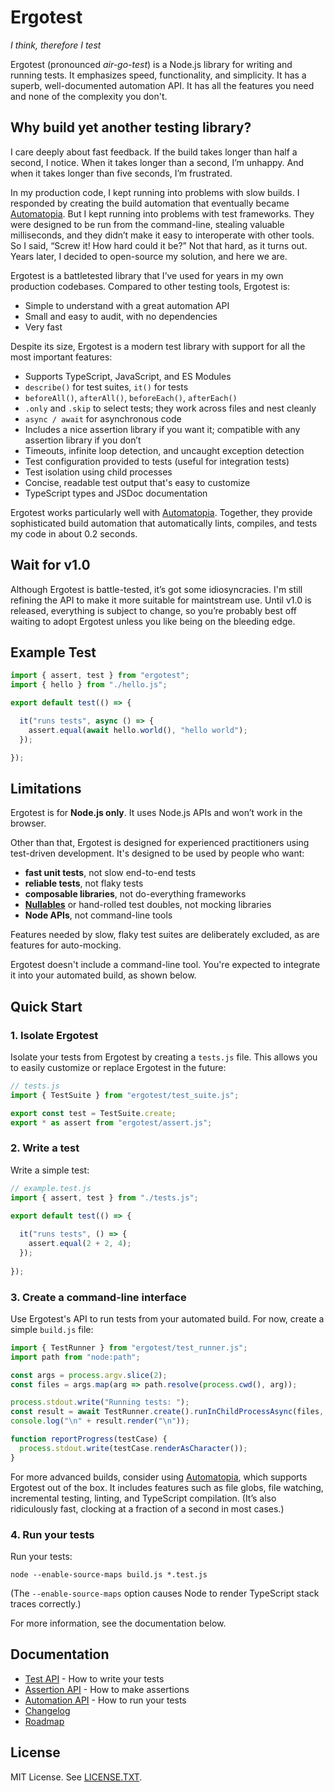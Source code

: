 # Ergotest

*I think, therefore I test*

Ergotest (pronounced *air-go-test*) is a Node.js library for writing and running tests. It emphasizes speed, functionality, and simplicity. It has a superb, well-documented automation API. It has all the features you need and none of the complexity you don't.


## Why build yet another testing library?

I care deeply about fast feedback. If the build takes longer than half a second, I notice. When it takes longer than a second, I’m unhappy. And when it takes longer than five seconds, I’m frustrated.

In my production code, I kept running into problems with slow builds. I responded by creating the build automation that eventually became [Automatopia](https://github.com/jamesshore/automatopia). But I kept running into problems with test frameworks. They were designed to be run from the command-line, stealing valuable milliseconds, and they didn’t make it easy to interoperate with other tools. So I said, “Screw it! How hard could it be?” Not that hard, as it turns out. Years later, I decided to open-source my solution, and here we are. 

Ergotest is a battletested library that I’ve used for years in my own production codebases. Compared to other testing tools, Ergotest is:

* Simple to understand with a great automation API
* Small and easy to audit, with no dependencies
* Very fast

Despite its size, Ergotest is a modern test library with support for all the most important features:

* Supports TypeScript, JavaScript, and ES Modules
* `describe()` for test suites, `it()` for tests
* `beforeAll()`, `afterAll()`, `beforeEach()`, `afterEach()`
* `.only` and `.skip` to select tests; they work across files and nest cleanly
* `async / await` for asynchronous code
* Includes a nice assertion library if you want it; compatible with any assertion library if you don’t
* Timeouts, infinite loop detection, and uncaught exception detection
* Test configuration provided to tests (useful for integration tests)
* Test isolation using child processes
* Concise, readable test output that's easy to customize
* TypeScript types and JSDoc documentation

Ergotest works particularly well with [Automatopia](https://github.com/jamesshore/automatopia). Together, they provide sophisticated build automation that automatically lints, compiles, and tests my code in about 0.2 seconds. 


## Wait for v1.0

Although Ergotest is battle-tested, it’s got some idiosyncracies. I'm still refining the API to make it more suitable for maintstream use. Until v1.0 is released, everything is subject to change, so you’re probably best off waiting to adopt Ergotest unless you like being on the bleeding edge.


## Example Test

```javascript
import { assert, test } from "ergotest";
import { hello } from "./hello.js";

export default test(() => {

  it("runs tests", async () => {
    assert.equal(await hello.world(), "hello world");
  });

});
```


## Limitations

Ergotest is for **Node.js only**. It uses Node.js APIs and won’t work in the browser.

Other than that, Ergotest is designed for experienced practitioners using test-driven development. It's designed to be used by people who want:

* **fast unit tests**, not slow end-to-end tests
* **reliable tests**, not flaky tests
* **composable libraries**, not do-everything frameworks
* **[Nullables](https://www.jamesshore.com/s/nullables)** or hand-rolled test doubles, not mocking libraries
* **Node APIs**, not command-line tools

Features needed by slow, flaky test suites are deliberately excluded, as are features for auto-mocking.

Ergotest doesn't include a command-line tool. You're expected to integrate it into your automated build, as shown below.


## Quick Start

### 1. Isolate Ergotest

Isolate your tests from Ergotest by creating a `tests.js` file. This allows you to easily customize or replace Ergotest in the future:

```javascript
// tests.js
import { TestSuite } from "ergotest/test_suite.js";

export const test = TestSuite.create;
export * as assert from "ergotest/assert.js";
```

### 2. Write a test

Write a simple test:

```javascript
// example.test.js
import { assert, test } from "./tests.js";

export default test(() => {
  
  it("runs tests", () => {
    assert.equal(2 + 2, 4);
  });
  
});
```

### 3. Create a command-line interface

Use Ergotest's API to run tests from your automated build. For now, create a simple `build.js` file:

```javascript
import { TestRunner } from "ergotest/test_runner.js";
import path from "node:path";

const args = process.argv.slice(2);
const files = args.map(arg => path.resolve(process.cwd(), arg));

process.stdout.write("Running tests: ");
const result = await TestRunner.create().runInChildProcessAsync(files, { notifyFn: reportProgress });
console.log("\n" + result.render("\n"));

function reportProgress(testCase) {
  process.stdout.write(testCase.renderAsCharacter());
}
```

For more advanced builds, consider using [Automatopia](https://github.com/jamesshore/automatopia), which supports Ergotest out of the box. It includes features such as file globs, file watching, incremental testing, linting, and TypeScript compilation. (It’s also ridiculously fast, clocking at a fraction of a second in most cases.)

### 4. Run your tests

Run your tests:

```shell
node --enable-source-maps build.js *.test.js
```

(The `--enable-source-maps` option causes Node to render TypeScript stack traces correctly.)

For more information, see the documentation below.


## Documentation

* [Test API](docs/test_api.md) - How to write your tests
* [Assertion API](docs/assertion_api.md) - How to make assertions
* [Automation API](docs/automation_api.md) - How to run your tests
* [Changelog](CHANGELOG.md)
* [Roadmap](ROADMAP.md)


## License

MIT License. See [LICENSE.TXT](LICENSE.TXT).
